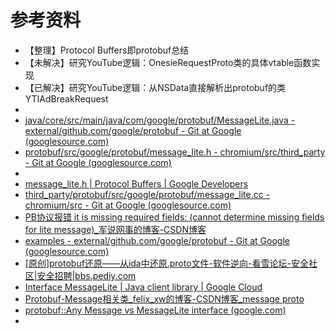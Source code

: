 # 参考资料

* 【整理】Protocol Buffers即protobuf总结
* 【未解决】研究YouTube逻辑：OnesieRequestProto类的具体vtable函数实现
* 【已解决】研究YouTube逻辑：从NSData直接解析出protobuf的类YTIAdBreakRequest
* 
* [java/core/src/main/java/com/google/protobuf/MessageLite.java - external/github.com/google/protobuf - Git at Google (googlesource.com)](https://chromium.googlesource.com/external/github.com/google/protobuf/+/HEAD/java/core/src/main/java/com/google/protobuf/MessageLite.java)
* [protobuf/src/google/protobuf/message_lite.h - chromium/src/third_party - Git at Google (googlesource.com)](https://chromium.googlesource.com/chromium/src/third_party/+/master/protobuf/src/google/protobuf/message_lite.h)
* 
* [message_lite.h  |  Protocol Buffers  |  Google Developers](https://developers.google.com/protocol-buffers/docs/reference/cpp/google.protobuf.message_lite#MessageLite.InitializationErrorString.details)
* [third_party/protobuf/src/google/protobuf/message_lite.cc - chromium/src - Git at Google (googlesource.com)](https://chromium.googlesource.com/chromium/src/+/50.0.2661.75/third_party/protobuf/src/google/protobuf/message_lite.cc)
* [PB协议报错 it is missing required fields: (cannot determine missing fields for lite message)_军说网事的博客-CSDN博客](https://blog.csdn.net/wujunokay/article/details/50594764)
* [examples - external/github.com/google/protobuf - Git at Google (googlesource.com)](https://chromium.googlesource.com/external/github.com/google/protobuf/+/HEAD/examples)
* [[原创]protobuf还原——从ida中还原.proto文件-软件逆向-看雪论坛-安全社区|安全招聘|bbs.pediy.com](https://bbs.pediy.com/thread-273455.htm)
* [Interface MessageLite  |  Java client library  |  Google Cloud](https://cloud.google.com/java/docs/reference/protobuf/latest/com.google.protobuf.MessageLite)
* [Protobuf-Message相关类_felix_xw的博客-CSDN博客_message proto](https://blog.csdn.net/felix_xw/article/details/80537690)
* [protobuf::Any Message vs MessageLite interface (google.com)](https://groups.google.com/g/protobuf/c/dATnhHZQFvQ)
* 